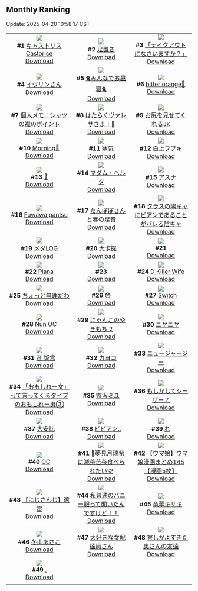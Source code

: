 ## Monthly Ranking
Update: 2025-04-20 10:58:17 CST

|      |      |      |
| :----: | :----: | :----: |
| ![](https://i.pixiv.re/c/240x480/img-master/img/2025/03/21/18/39/25/128448879_p0_master1200.jpg)<br>**#1** [キャストリスCastorice](https://www.pixiv.net/artworks/128448879)<br>[Download](https://i.pixiv.re/img-original/img/2025/03/21/18/39/25/128448879_p0.jpg) | ![](https://i.pixiv.re/c/240x480/img-master/img/2025/03/22/00/01/15/128461208_p0_master1200.jpg)<br>**#2** [足置き](https://www.pixiv.net/artworks/128461208)<br>[Download](https://i.pixiv.re/img-original/img/2025/03/22/00/01/15/128461208_p0.jpg) | ![](https://i.pixiv.re/c/240x480/img-master/img/2025/03/22/07/30/02/128470225_p0_master1200.jpg)<br>**#3** [「テイクアウトになさいますか？」](https://www.pixiv.net/artworks/128470225)<br>[Download](https://i.pixiv.re/img-original/img/2025/03/22/07/30/02/128470225_p0.jpg) |
| ![](https://i.pixiv.re/c/240x480/img-master/img/2025/03/22/00/36/57/128462875_p0_master1200.jpg)<br>**#4** [イヴリンさん](https://www.pixiv.net/artworks/128462875)<br>[Download](https://i.pixiv.re/img-original/img/2025/03/22/00/36/57/128462875_p0.jpg) | ![](https://i.pixiv.re/c/240x480/img-master/img/2025/03/22/12/30/02/128476264_p0_master1200.jpg)<br>**#5** [🐈みんなでお昼寝🐈](https://www.pixiv.net/artworks/128476264)<br>[Download](https://i.pixiv.re/img-original/img/2025/03/22/12/30/02/128476264_p0.png) | ![](https://i.pixiv.re/c/240x480/img-master/img/2025/03/22/18/00/11/128484643_p0_master1200.jpg)<br>**#6** [bitter orange💛](https://www.pixiv.net/artworks/128484643)<br>[Download](https://i.pixiv.re/img-original/img/2025/03/22/18/00/11/128484643_p0.png) |
| ![](https://i.pixiv.re/c/240x480/img-master/img/2025/03/22/06/00/05/128468821_p0_master1200.jpg)<br>**#7** [個人メモ：シャツの襟のポイント](https://www.pixiv.net/artworks/128468821)<br>[Download](https://i.pixiv.re/img-original/img/2025/03/22/06/00/05/128468821_p0.jpg) | ![](https://i.pixiv.re/c/240x480/img-master/img/2025/03/22/23/09/28/128496387_p0_master1200.jpg)<br>**#8** [はたらくヴァレサさま！🍔](https://www.pixiv.net/artworks/128496387)<br>[Download](https://i.pixiv.re/img-original/img/2025/03/22/23/09/28/128496387_p0.jpg) | ![](https://i.pixiv.re/c/240x480/img-master/img/2025/03/21/00/15/06/128428354_p0_master1200.jpg)<br>**#9** [お尻を見せてくれるJK](https://www.pixiv.net/artworks/128428354)<br>[Download](https://i.pixiv.re/img-original/img/2025/03/21/00/15/06/128428354_p0.jpg) |
| ![](https://i.pixiv.re/c/240x480/img-master/img/2025/03/22/22/13/21/128494068_p0_master1200.jpg)<br>**#10** [Morning💙](https://www.pixiv.net/artworks/128494068)<br>[Download](https://i.pixiv.re/img-original/img/2025/03/22/22/13/21/128494068_p0.png) | ![](https://i.pixiv.re/c/240x480/img-master/img/2025/03/22/20/57/14/128490799_p0_master1200.jpg)<br>**#11** [寒気](https://www.pixiv.net/artworks/128490799)<br>[Download](https://i.pixiv.re/img-original/img/2025/03/22/20/57/14/128490799_p0.jpg) | ![](https://i.pixiv.re/c/240x480/img-master/img/2025/03/21/00/00/27/128427447_p0_master1200.jpg)<br>**#12** [白上フブキ](https://www.pixiv.net/artworks/128427447)<br>[Download](https://i.pixiv.re/img-original/img/2025/03/21/00/00/27/128427447_p0.png) |
| ![](https://i.pixiv.re/c/240x480/img-master/img/2025/03/21/00/00/07/128427342_p0_master1200.jpg)<br>**#13** [💙](https://www.pixiv.net/artworks/128427342)<br>[Download](https://i.pixiv.re/img-original/img/2025/03/21/00/00/07/128427342_p0.jpg) | ![](https://i.pixiv.re/c/240x480/img-master/img/2025/03/23/00/00/35/128498401_p0_master1200.jpg)<br>**#14** [マダム・ヘルタ](https://www.pixiv.net/artworks/128498401)<br>[Download](https://i.pixiv.re/img-original/img/2025/03/23/00/00/35/128498401_p0.jpg) | ![](https://i.pixiv.re/c/240x480/img-master/img/2025/03/24/20/25/58/128564497_p0_master1200.jpg)<br>**#15** [アスナ](https://www.pixiv.net/artworks/128564497)<br>[Download](https://i.pixiv.re/img-original/img/2025/03/24/20/25/58/128564497_p0.png) |
| ![](https://i.pixiv.re/c/240x480/img-master/img/2025/03/22/06/57/39/128469676_p0_master1200.jpg)<br>**#16** [Fuwawa pantsu](https://www.pixiv.net/artworks/128469676)<br>[Download](https://i.pixiv.re/img-original/img/2025/03/22/06/57/39/128469676_p0.png) | ![](https://i.pixiv.re/c/240x480/img-master/img/2025/03/22/00/00/12/128460986_p0_master1200.jpg)<br>**#17** [たんぽぽさんと春の足音](https://www.pixiv.net/artworks/128460986)<br>[Download](https://i.pixiv.re/img-original/img/2025/03/22/00/00/12/128460986_p0.jpg) | ![](https://i.pixiv.re/c/240x480/img-master/img/2025/03/22/21/03/25/128491198_p0_master1200.jpg)<br>**#18** [クラスの陽キャにビアンであることがバレる陰キャ](https://www.pixiv.net/artworks/128491198)<br>[Download](https://i.pixiv.re/img-original/img/2025/03/22/21/03/25/128491198_p0.jpg) |
| ![](https://i.pixiv.re/c/240x480/img-master/img/2025/03/22/22/39/58/128495162_p0_master1200.jpg)<br>**#19** [メダLOG](https://www.pixiv.net/artworks/128495162)<br>[Download](https://i.pixiv.re/img-original/img/2025/03/22/22/39/58/128495162_p0.png) | ![](https://i.pixiv.re/c/240x480/img-master/img/2025/03/20/04/15/50/128398528_p0_master1200.jpg)<br>**#20** [大卡提](https://www.pixiv.net/artworks/128398528)<br>[Download](https://i.pixiv.re/img-original/img/2025/03/20/04/15/50/128398528_p0.png) | ![](https://s.pximg.net/common/images/limit_unviewable_s.png)<br>**#21** [](https://www.pixiv.net/artworks/128526395)<br>[Download](https://s.pximg.net/common/images/limit_unviewable_s.png) |
| ![](https://i.pixiv.re/c/240x480/img-master/img/2025/03/22/00/26/09/128462415_p0_master1200.jpg)<br>**#22** [Plana](https://www.pixiv.net/artworks/128462415)<br>[Download](https://i.pixiv.re/img-original/img/2025/03/22/00/26/09/128462415_p0.jpg) | ![](https://s.pximg.net/common/images/limit_unviewable_s.png)<br>**#23** [](https://www.pixiv.net/artworks/128463853)<br>[Download](https://s.pximg.net/common/images/limit_unviewable_s.png) | ![](https://i.pixiv.re/c/240x480/img-master/img/2025/03/21/01/57/47/128431443_p0_master1200.jpg)<br>**#24** [D Killer Wife](https://www.pixiv.net/artworks/128431443)<br>[Download](https://i.pixiv.re/img-original/img/2025/03/21/01/57/47/128431443_p0.png) |
| ![](https://i.pixiv.re/c/240x480/img-master/img/2025/03/22/00/00/18/128461020_p0_master1200.jpg)<br>**#25** [ちょっと無理だわ](https://www.pixiv.net/artworks/128461020)<br>[Download](https://i.pixiv.re/img-original/img/2025/03/22/00/00/18/128461020_p0.jpg) | ![](https://i.pixiv.re/c/240x480/img-master/img/2025/03/23/00/00/53/128498460_p0_master1200.jpg)<br>**#26** [😳](https://www.pixiv.net/artworks/128498460)<br>[Download](https://i.pixiv.re/img-original/img/2025/03/23/00/00/53/128498460_p0.jpg) | ![](https://i.pixiv.re/c/240x480/img-master/img/2025/03/20/15/11/11/128409880_p0_master1200.jpg)<br>**#27** [Switch](https://www.pixiv.net/artworks/128409880)<br>[Download](https://i.pixiv.re/img-original/img/2025/03/20/15/11/11/128409880_p0.jpg) |
| ![](https://i.pixiv.re/c/240x480/img-master/img/2025/03/22/00/00/11/128460980_p0_master1200.jpg)<br>**#28** [Nun OC](https://www.pixiv.net/artworks/128460980)<br>[Download](https://i.pixiv.re/img-original/img/2025/03/22/00/00/11/128460980_p0.png) | ![](https://i.pixiv.re/c/240x480/img-master/img/2025/03/22/12/24/26/128476126_p0_master1200.jpg)<br>**#29** [にゃんこのやきもち 2](https://www.pixiv.net/artworks/128476126)<br>[Download](https://i.pixiv.re/img-original/img/2025/03/22/12/24/26/128476126_p0.png) | ![](https://i.pixiv.re/c/240x480/img-master/img/2025/03/22/02/40/24/128466145_p0_master1200.jpg)<br>**#30** [ニヤニヤ](https://www.pixiv.net/artworks/128466145)<br>[Download](https://i.pixiv.re/img-original/img/2025/03/22/02/40/24/128466145_p0.jpg) |
| ![](https://i.pixiv.re/c/240x480/img-master/img/2025/03/24/13/05/16/128553705_p0_master1200.jpg)<br>**#31** [音 饭盒](https://www.pixiv.net/artworks/128553705)<br>[Download](https://i.pixiv.re/img-original/img/2025/03/24/13/05/16/128553705_p0.jpg) | ![](https://i.pixiv.re/c/240x480/img-master/img/2025/03/20/00/01/58/128392547_p0_master1200.jpg)<br>**#32** [カヨコ](https://www.pixiv.net/artworks/128392547)<br>[Download](https://i.pixiv.re/img-original/img/2025/03/20/00/01/58/128392547_p0.png) | ![](https://i.pixiv.re/c/240x480/img-master/img/2025/03/20/19/33/43/128417168_p0_master1200.jpg)<br>**#33** [ニュージャージー](https://www.pixiv.net/artworks/128417168)<br>[Download](https://i.pixiv.re/img-original/img/2025/03/20/19/33/43/128417168_p0.jpg) |
| ![](https://i.pixiv.re/c/240x480/img-master/img/2025/03/22/19/23/37/128487472_p0_master1200.jpg)<br>**#34** [「おもしれー女」って言ってくるタイプのおもしれー男③](https://www.pixiv.net/artworks/128487472)<br>[Download](https://i.pixiv.re/img-original/img/2025/03/22/19/23/37/128487472_p0.jpg) | ![](https://i.pixiv.re/c/240x480/img-master/img/2025/03/22/00/00/04/128460916_p0_master1200.jpg)<br>**#35** [霞沢ミユ](https://www.pixiv.net/artworks/128460916)<br>[Download](https://i.pixiv.re/img-original/img/2025/03/22/00/00/04/128460916_p0.png) | ![](https://i.pixiv.re/c/240x480/img-master/img/2025/03/20/18/14/07/128414527_p0_master1200.jpg)<br>**#36** [もしかしてシーザー？](https://www.pixiv.net/artworks/128414527)<br>[Download](https://i.pixiv.re/img-original/img/2025/03/20/18/14/07/128414527_p0.png) |
| ![](https://i.pixiv.re/c/240x480/img-master/img/2025/03/23/13/35/18/128515950_p0_master1200.jpg)<br>**#37** [大安比](https://www.pixiv.net/artworks/128515950)<br>[Download](https://i.pixiv.re/img-original/img/2025/03/23/13/35/18/128515950_p0.jpg) | ![](https://i.pixiv.re/c/240x480/img-master/img/2025/03/23/19/34/21/128526971_p0_master1200.jpg)<br>**#38** [ビビアン..](https://www.pixiv.net/artworks/128526971)<br>[Download](https://i.pixiv.re/img-original/img/2025/03/23/19/34/21/128526971_p0.png) | ![](https://i.pixiv.re/c/240x480/img-master/img/2025/03/22/06/45/49/128469506_p0_master1200.jpg)<br>**#39** [れ](https://www.pixiv.net/artworks/128469506)<br>[Download](https://i.pixiv.re/img-original/img/2025/03/22/06/45/49/128469506_p0.png) |
| ![](https://i.pixiv.re/c/240x480/img-master/img/2025/03/23/17/52/29/128523202_p0_master1200.jpg)<br>**#40** [OC](https://www.pixiv.net/artworks/128523202)<br>[Download](https://i.pixiv.re/img-original/img/2025/03/23/17/52/29/128523202_p0.jpg) | ![](https://i.pixiv.re/c/240x480/img-master/img/2025/03/22/00/00/37/128461106_p0_master1200.jpg)<br>**#41** [🍭夢見月瑞希に滅茶苦茶食べられたい♡](https://www.pixiv.net/artworks/128461106)<br>[Download](https://i.pixiv.re/img-original/img/2025/03/22/00/00/37/128461106_p0.jpg) | ![](https://i.pixiv.re/c/240x480/img-master/img/2025/03/21/00/01/49/128427631_p0_master1200.jpg)<br>**#42** [【ウマ娘】ウマ娘漫画まとめ145【漫画5枚】](https://www.pixiv.net/artworks/128427631)<br>[Download](https://i.pixiv.re/img-original/img/2025/03/21/00/01/49/128427631_p0.jpg) |
| ![](https://i.pixiv.re/c/240x480/img-master/img/2025/03/22/00/01/00/128461161_p0_master1200.jpg)<br>**#43** [【にじさんじ】遠雷](https://www.pixiv.net/artworks/128461161)<br>[Download](https://i.pixiv.re/img-original/img/2025/03/22/00/01/00/128461161_p0.jpg) | ![](https://i.pixiv.re/c/240x480/img-master/img/2025/03/21/18/00/12/128447541_p0_master1200.jpg)<br>**#44** [私普通のバニー服って聞いたんですけど！！](https://www.pixiv.net/artworks/128447541)<br>[Download](https://i.pixiv.re/img-original/img/2025/03/21/18/00/12/128447541_p0.jpg) | ![](https://i.pixiv.re/c/240x480/img-master/img/2025/03/21/00/07/48/128428040_p0_master1200.jpg)<br>**#45** [竜華キサキ](https://www.pixiv.net/artworks/128428040)<br>[Download](https://i.pixiv.re/img-original/img/2025/03/21/00/07/48/128428040_p0.jpg) |
| ![](https://i.pixiv.re/c/240x480/img-master/img/2025/03/24/17/00/03/128558293_p0_master1200.jpg)<br>**#46** [冬山あさこ](https://www.pixiv.net/artworks/128558293)<br>[Download](https://i.pixiv.re/img-original/img/2025/03/24/17/00/03/128558293_p0.png) | ![](https://i.pixiv.re/c/240x480/img-master/img/2025/03/23/20/07/54/128528385_p0_master1200.jpg)<br>**#47** [大好きな女配達員さん](https://www.pixiv.net/artworks/128528385)<br>[Download](https://i.pixiv.re/img-original/img/2025/03/23/20/07/54/128528385_p0.jpg) | ![](https://i.pixiv.re/c/240x480/img-master/img/2025/03/22/00/03/28/128461394_p0_master1200.jpg)<br>**#48** [察しがよすぎた奥さんの友達](https://www.pixiv.net/artworks/128461394)<br>[Download](https://i.pixiv.re/img-original/img/2025/03/22/00/03/28/128461394_p0.jpg) |
| ![](https://i.pixiv.re/c/240x480/img-master/img/2025/03/22/22/04/25/128493741_p0_master1200.jpg)<br>**#49** [.](https://www.pixiv.net/artworks/128493741)<br>[Download](https://i.pixiv.re/img-original/img/2025/03/22/22/04/25/128493741_p0.jpg) |
|      |      |
